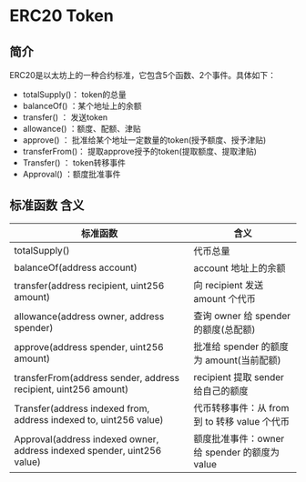 # ERC20 Token

## 简介

ERC20是以太坊上的一种合约标准，它包含5个函数、2个事件。具体如下：

- totalSupply()： token的总量
- balanceOf() ：某个地址上的余额
- transfer() ： 发送token
- allowance() ：额度、配额、津贴
- approve() ： 批准给某个地址一定数量的token(授予额度、授予津贴)
- transferFrom()： 提取approve授予的token(提取额度、提取津贴)
- Transfer() ： token转移事件
- Approval() ：额度批准事件

## 标准函数	含义
| 标准函数 | 含义 |
| --- | --- |
| totalSupply() | 代币总量 |
| balanceOf(address account) | account 地址上的余额 |
| transfer(address recipient, uint256 amount) | 向 recipient 发送 amount 个代币 |
| allowance(address owner, address spender) | 查询 owner 给 spender 的额度(总配额) |
| approve(address spender, uint256 amount) | 批准给 spender 的额度为 amount(当前配额) |
| transferFrom(address sender, address recipient, uint256 amount) | recipient 提取 sender 给自己的额度 |
| Transfer(address indexed from, address indexed to, uint256 value) | 代币转移事件：从 from 到 to 转移 value 个代币 |
| Approval(address indexed owner, address indexed spender, uint256 value) | 额度批准事件：owner 给 spender 的额度为 value |

